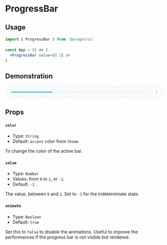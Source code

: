 # ProgressBar

## Usage <a href="#usage" id="usage"></a>

```jsx
import { ProgressBar } from '@aragon/ui'

const App = () => (
  <ProgressBar value={0.3} />
)
```

## Demonstration

![](<../../../../.gitbook/assets/Schermata 2022-06-26 alle 21.02.03.png>)

## Props <a href="#props" id="props"></a>

#### `color` <a href="#color" id="color"></a>

* Type: `String`
* Default: `accent` color from `theme`

To change the color of the active bar.

#### `value` <a href="#value" id="value"></a>

* Type: `Number`
* Values: from `0` to `1`, or `-1`.
* Default: `-1`

The value, between `0` and `1`. Set to `-1` for the indeterminate state.

#### `animate` <a href="#animate" id="animate"></a>

* Type: `Boolean`
* Default: `true`

Set this to `false` to disable the animations. Useful to improve the performances if the progress bar is not visible but rendered.
